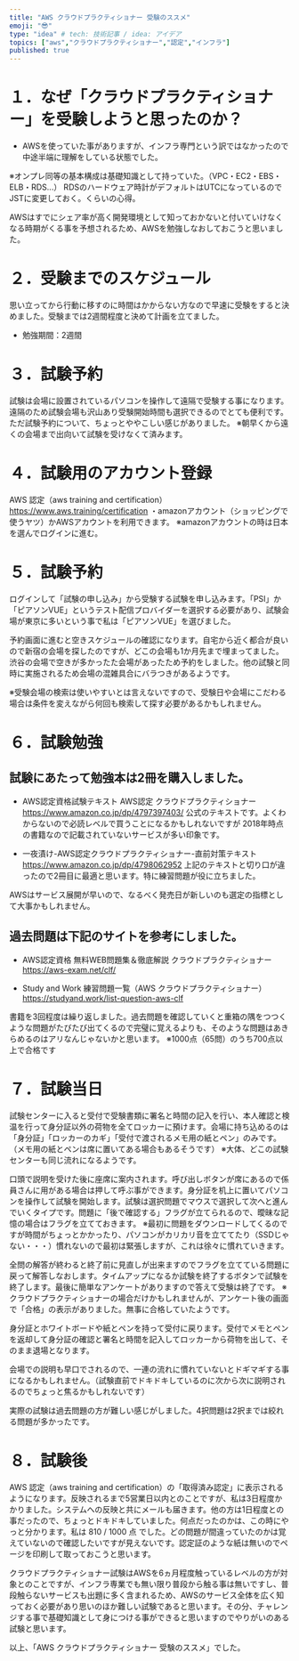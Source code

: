 ```yaml
---
title: "AWS クラウドプラクティショナー 受験のススメ"
emoji: "😎"
type: "idea" # tech: 技術記事 / idea: アイデア
topics: ["aws","クラウドプラクティショナー","認定","インフラ"]
published: true
---
```

# １．なぜ「クラウドプラクティショナー」を受験しようと思ったのか？
- AWSを使っていた事がありますが、インフラ専門という訳ではなかったので中途半端に理解をしている状態でした。

※オンプレ同等の基本構成は基礎知識として持っていた。（VPC・EC2・EBS・ELB・RDS...） RDSのハードウェア時計がデフォルトはUTCになっているのでJSTに変更しておく。くらいの心得。

AWSはすでにシェア率が高く開発環境として知っておかないと付いていけなくなる時期がくる事を予想されるため、AWSを勉強しなおしておこうと思いました。

# ２．受験までのスケジュール
思い立ってから行動に移すのに時間はかからない方なので早速に受験をすると決めました。受験までは2週間程度と決めて計画を立てました。
- 勉強期間：2週間

# ３．試験予約
試験は会場に設置されているパソコンを操作して遠隔で受験する事になります。遠隔のため試験会場も沢山あり受験開始時間も選択できるのでとても便利です。ただ試験予約について、ちょっとややこしい感じがありました。
※朝早くから遠くの会場まで出向いて試験を受けなくて済みます。

# ４．試験用のアカウント登録
AWS 認定（aws training and certification）
https://www.aws.training/certification
・amazonアカウント（ショッピングで使うヤツ）かAWSアカウントを利用できます。
※amazonアカウントの時は日本を選んでログインに進む。

# ５．試験予約
ログインして「試験の申し込み」から受験する試験を申し込みます。「PSI」か「ピアソンVUE」というテスト配信プロバイダーを選択する必要があり、試験会場が東京に多いという事で私は「ピアソンVUE」を選びました。

予約画面に進むと空きスケジュールの確認になります。自宅から近く都合が良いので新宿の会場を探したのですが、どこの会場も1か月先まで埋まってました。渋谷の会場で空きが多かったた会場があったため予約をしました。他の試験と同時に実施されるため会場の混雑具合にバラつきがあるようです。

※受験会場の検索は使いやすいとは言えないですので、受験日や会場にこだわる場合は条件を変えながら何回も検索して探す必要があるかもしれません。

# ６．試験勉強

## 試験にあたって勉強本は2冊を購入しました。

- AWS認定資格試験テキスト AWS認定 クラウドプラクティショナー
https://www.amazon.co.jp/dp/4797397403/
公式のテキストです。よくわからないので必読レベルで買うことになるかもしれないですが
2018年時点の書籍なので記載されていないサービスが多い印象です。


- 一夜漬け-AWS認定クラウドプラクティショナー-直前対策テキスト
https://www.amazon.co.jp/dp/4798062952
上記のテキストと切り口が違ったので2冊目に最適と思います。特に練習問題が役に立ちました。

AWSはサービス展開が早いので、なるべく発売日が新しいのも選定の指標として大事かもしれません。

## 過去問題は下記のサイトを参考にしました。

- AWS認定資格 無料WEB問題集＆徹底解説 クラウドプラクティショナー
https://aws-exam.net/clf/


- Study and Work 練習問題一覧（AWS クラウドプラクティショナー） 
https://studyand.work/list-question-aws-clf

書籍を3回程度は繰り返しました。過去問題を確認していくと重箱の隅をつつくような問題がたびたび出てくるので完璧に覚えるよりも、そのような問題はあきらめるのはアリなんじゃないかと思います。
※1000点（65問）のうち700点以上で合格です

# ７．試験当日
試験センターに入ると受付で受験書類に署名と時間の記入を行い、本人確認と検温を行って身分証以外の荷物を全てロッカーに預けます。会場に持ち込めるのは「身分証」「ロッカーのカギ」「受付で渡されるメモ用の紙とペン」のみです。（メモ用の紙とペンは席に置いてある場合もあるそうです）
※大体、どこの試験センターも同じ流れになるようです。

口頭で説明を受けた後に座席に案内されます。呼び出しボタンが席にあるので係員さんに用がある場合は押して呼ぶ事ができます。身分証を机上に置いてパソコンを操作して試験を開始します。試験は選択問題でマウスで選択して次へと進んでいくタイプです。問題に「後で確認する」フラグが立てられるので、曖昧な記憶の場合はフラグを立てておきます。
※最初に問題をダウンロードしてくるのですが時間がちょっとかかったり、パソコンがカリカリ音を立ててたり（SSDじゃない・・・）慣れないので最初は緊張しますが、これは徐々に慣れていきます。

全問の解答が終わると終了前に見直しが出来ますのでフラグを立てている問題に戻って解答しなおします。タイムアップになるか試験を終了するボタンで試験を終了します。最後に簡単なアンケートがありますので答えて受験は終了です。
※クラウドプラクティショナーの場合だけかもしれませんが、アンケート後の画面で「合格」の表示がありました。無事に合格していたようです。

身分証とホワイトボードや紙とペンを持って受付に戻ります。受付でメモとペンを返却して身分証の確認と署名と時間を記入してロッカーから荷物を出して、そのまま退場となります。

会場での説明も早口でされるので、一連の流れに慣れていないとドギマギする事になるかもしれません。（試験直前でドキドキしているのに次から次に説明されるのでちょっと焦るかもしれないです）

実際の試験は過去問題の方が難しい感じがしました。4択問題は2択までは絞れる問題が多かったです。

# ８．試験後
AWS 認定（aws training and certification）の「取得済み認定」に表示されるようになります。反映されるまで5営業日以内とのことですが、私は3日程度かかりました。システムへの反映と共にメールも届きます。他の方は1日程度との事だったので、ちょっとドキドキしていました。何点だったのかは、この時にやっと分かります。私は 810 / 1000 点 でした。どの問題が間違っていたのかは覚えていないので確認したいですが見えないです。認定証のような紙は無いのでページを印刷して取っておこうと思います。

クラウドプラクティショナー試験はAWSを6ヵ月程度触っているレベルの方が対象とのことですが、インフラ専業でも無い限り普段から触る事は無いですし、普段触らないサービスも出題に多く含まれるため、AWSのサービス全体を広く知っておく必要があり思いのほか難しい試験であると思います。その分、チャレンジする事で基礎知識として身につける事ができると思いますのでやりがいのある試験と思います。

以上、「AWS クラウドプラクティショナー 受験のススメ」でした。




